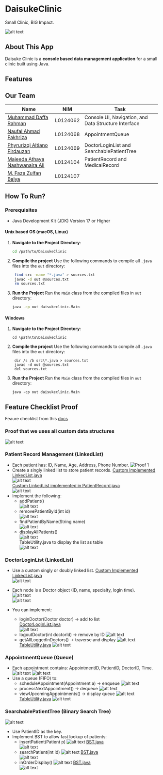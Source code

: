 # DaisukeClinic
Small Clinic, BIG Impact.

![alt text](img/hero.png)

## About This App
Daisuke Clinic is a **console based data management application** for a small clinic built using Java.

## Features



## Our Team

| **Name**                                                            | **NIM**  | **Task**                                             |
| ------------------------------------------------------------------- | -------- | ---------------------------------------------------- |
| [Muhammad Daffa Rahman](https://github.com/daffarahman)             | L0124062 | Console UI, Navigation, and Data Structure Interface |
| [Naufal Ahmad Fakhriza](https://github.com/sinopalll)               | L0124068 | AppointmentQueue                                     |
| [Phyrurizqi Altiano Firdauzan](https://github.com/Qiwqiw-Alt)       | L0124069 | DoctorLoginList and SearchablePatientTree            |
| [Majeeda Athaya Nashwanaira Ali](https://github.com/nashwanairaath) | L0124104 | PatientRecord and MedicalRecord                      |
| [M. Faza Zulfan Balya](https://github.com/FazeBalya)                | L0124107 |                                                      |

## How To Run?

### Prerequisites
* Java Development Kit (JDK) Version 17 or Higher

#### Unix based OS (macOS, Linux)
1. **Navigate to the Project Directory**:
   ```bash
   cd /path/to/DaisukeClinic
   ```
2. **Compile the project**
   Use the following commands to compile all `.java` files into the `out` directory:
   ```bash
    find src -name "*.java" > sources.txt
    javac -d out @sources.txt
    rm sources.txt
   ```
3. **Run the Project**
   Run the `Main` class from the compiled files in `out` directory:
    ```bash
    java -cp out daisukeclinic.Main
    ```

#### Windows
1. **Navigate to the Project Directory**:
   ```batch
   cd \path\to\DaisukeClinic
   ```
2. **Compile the project**
   Use the following commands to compile all `.java` files into the `out` directory:
   ```batch
    dir /s /b src\*.java > sources.txt
    javac -d out @sources.txt
    del sources.txt
   ```
3. **Run the Project**
   Run the `Main` class from the compiled files in `out` directory:
    ```batch
    java -cp out daisukeclinic.Main
    ```

## Feature Checklist Proof

Feaure checklist from this [docs](https://docs.google.com/document/d/1nFTebiibxVecV4F5Yga1dyzBEQkZEAGwspSo9VjPVrw/edit?tab=t.0#heading=h.bvhel064fgvf)

### Proof that we uses all custom data structures
![alt text](img/proof9.png)  

### Patient Record Management (LinkedList)
* Each patient has: ID, Name, Age, Address, Phone Number.
  ![Proof 1](img/proof1.png)  
* Create a singly linked list to store patient records.
   [Custom Implemented LinkedList.java](src/daisukeclinic/datastructure/LinkedList.java)  
   ![alt text](img/proof2.png)  
   [Custom LinkedList implemented in PatientRecord.java](src/daisukeclinic/controller/PatientRecord.java)  
   ![alt text](img/proof3.png)  
* Implement the following:
   * addPatient()  
      ![alt text](img/proof4.png)  
   * removePatientById(int id)  
      ![alt text](img/proof5.png)  
   * findPatientByName(String name)  
      ![alt text](img/proof6.png)  
   * displayAllPatients()  
      ![alt text](img/proof7.png)  
TableUtility.java to display the list as table  
      ![alt text](img/proof8.png)  

### DoctorLoginList (LinkedList)
* Use a custom singly or doubly linked list.
[Custom Implemented LinkedList.java](src/daisukeclinic/datastructure/LinkedList.java)  
   ![alt text](img/proof2.png)  

* Each node is a Doctor object (ID, name, specialty, login time).  
  ![alt text](img/proof10.png)  
  ![alt text](img/proof11.png)  
* You can implement:
   * loginDoctor(Doctor doctor) → add to list  
      [DoctorLoginList.java](src/daisukeclinic/controller/DoctorLoginList.java)  
      ![alt text](img/proof12.png)
   * logoutDoctor(int doctorId) → remove by ID
      ![alt text](img/proof13.png)
   * getAllLoggedInDoctors() → traverse and display
      ![alt text](img/proof14.png)  
      [TableUtility.java](src/daisukeclinic/utils/TableUtility.java)
      ![alt text](img/proof15.png)  

### AppointmentQueue (Queue)
* Each appointment contains: AppointmentID, PatientID, DoctorID, Time.
  ![alt text](img/proof16.png)
  ![alt text](img/proof17.png)  
* Use a queue (FIFO) to:
  * scheduleAppointment(Appointment a) → enqueue
      ![alt text](img/proof18.png)  
  * processNextAppointment() → dequeue
      ![alt text](img/proof19.png)
  * viewUpcomingAppointments() → display queue
      ![alt text](img/proof20.png)
      [TableUtility.java](src/daisukeclinic/utils/TableUtility.java)
      ![alt text](img/proof21.png)

### SearchablePatientTree (Binary Search Tree)
![alt text](img/proof22.png)
* Use PatientID as the key.
* Implement BST to allow fast lookup of patients:
   * insertPatient(Patient p)
      ![alt text](img/proof23.png)
      [BST.java](src/daisukeclinic/datastructure/BST.java)  
      ![alt text](img/proof24.png)
   * searchPatient(int id)
      ![alt text](img/proof25.png)
      [BST.java](src/daisukeclinic/datastructure/BST.java)  
      ![alt text](img/proof26.png)
   * inOrderDisplay()
      ![alt text](img/proof27.png)
      [BST.java](src/daisukeclinic/datastructure/BST.java)  
      ![alt text](img/proof28.png)
